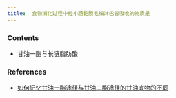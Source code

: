 ```yaml
---
title:  食物消化过程中经小肠黏膜毛细淋巴管吸收的物质是
--- 
```


### Contents
- 甘油一酯与长链脂肪酸
### References
- [如何记忆甘油一酯途径与甘油二酯途径的甘油底物的不同](/如何记忆甘油一酯途径与甘油二酯途径的甘油底物的不同)
